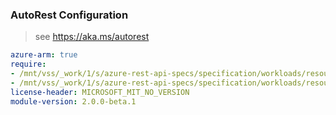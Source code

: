 ### AutoRest Configuration

> see https://aka.ms/autorest

``` yaml
azure-arm: true
require:
- /mnt/vss/_work/1/s/azure-rest-api-specs/specification/workloads/resource-manager/readme.md
- /mnt/vss/_work/1/s/azure-rest-api-specs/specification/workloads/resource-manager/readme.go.md
license-header: MICROSOFT_MIT_NO_VERSION
module-version: 2.0.0-beta.1

```